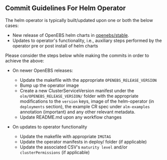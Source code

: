 ## Commit Guidelines For Helm Operator

The helm operator is typically built/updated upon one or both the below cases: 

- New release of OpenEBS helm charts in [openebs/stable](https://artifacthub.io/packages/helm/openebs/openebs).
- Updates to operator's functionality, i.e., auxiliary steps performed by the operator pre or post install of helm charts

Please consider the steps below while making the commits in order to achieve the above: 

- On newer OpenEBS releases: 
  - Update the makefile with the appropriate `OPENEBS_RELEASE_VERSION`
  - Bump up the operator image
  - Create a new ClusterServiceVersion manifest under the `olm/OPENEBS_RELEASE_VERSION/` folder with the 
    appropriate modifications to the `version` keys, image of the helm-operator (in `deployments` section),
    the example CR spec under `alm-examples` annotation (important) and any other relevant metadata.
  - Update README.md upon any workflow changes
  
- On updates to operator functionality 
  - Update the makefile with appropriate `IMGTAG`
  - Update the operator manifests in deploy/ folder (if applicable)
  - Update the associated CSV's `maturity level` and/or `clusterPermissions` (if applicable)
